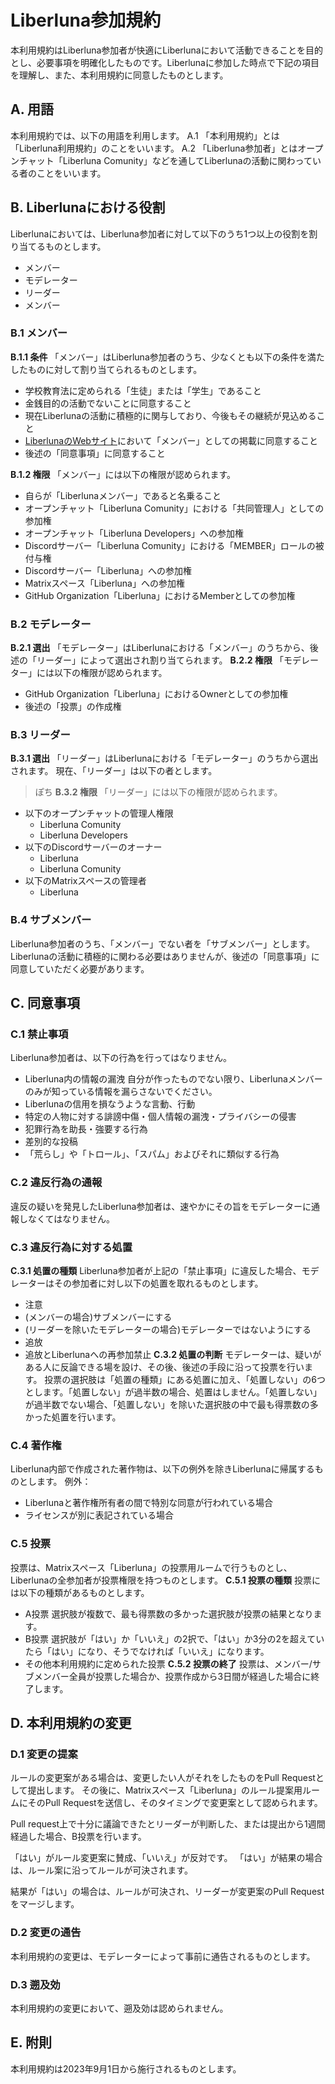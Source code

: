 # Liberluna参加規約
本利用規約はLiberluna参加者が快適にLiberlunaにおいて活動できることを目的とし、必要事項を明確化したものです。Liberlunaに参加した時点で下記の項目を理解し、また、本利用規約に同意したものとします。

## A. 用語
本利用規約では、以下の用語を利用します。
A.1 「本利用規約」とは「Liberluna利用規約」のことをいいます。
A.2 「Liberluna参加者」とはオープンチャット「Liberluna Comunity」などを通してLiberlunaの活動に関わっている者のことをいいます。

## B. Liberlunaにおける役割
Liberlunaにおいては、Liberluna参加者に対して以下のうち1つ以上の役割を割り当てるものとします。
- メンバー
- モデレーター
- リーダー
- メンバー

### B.1 メンバー
**B.1.1 条件**
「メンバー」はLiberluna参加者のうち、少なくとも以下の条件を満たしたものに対して割り当てられるものとします。
- 学校教育法に定められる「生徒」または「学生」であること
- 金銭目的の活動でないことに同意すること
- 現在Liberlunaの活動に積極的に関与しており、今後もその継続が見込めること
- [LiberlunaのWebサイト](https://liberluna.github.io/)において「メンバー」としての掲載に同意すること
- 後述の「同意事項」に同意すること

**B.1.2 権限**
「メンバー」には以下の権限が認められます。
- 自らが「Liberlunaメンバー」であると名乗ること
- オープンチャット「Liberluna Comunity」における「共同管理人」としての参加権
- オープンチャット「Liberluna Developers」への参加権
- Discordサーバー「Liberluna Comunity」における「MEMBER」ロールの被付与権
- Discordサーバー「Liberluna」への参加権
- Matrixスペース「Liberluna」への参加権
- GitHub Organization「Liberluna」におけるMemberとしての参加権

### B.2 モデレーター
**B.2.1 選出**
「モデレーター」はLiberlunaにおける「メンバー」のうちから、後述の「リーダー」によって選出され割り当てられます。
**B.2.2 権限**
「モデレーター」には以下の権限が認められます。
- GitHub Organization「Liberluna」におけるOwnerとしての参加権
- 後述の「投票」の作成権

### B.3 リーダー
**B.3.1 選出**
「リーダー」はLiberlunaにおける「モデレーター」のうちから選出されます。
現在、「リーダー」は以下の者とします。
> ぽち
**B.3.2 権限**
「リーダー」には以下の権限が認められます。
- 以下のオープンチャットの管理人権限
  - Liberluna Comunity
  - Liberluna Developers
- 以下のDiscordサーバーのオーナー
  - Liberluna
  - Liberluna Comunity
- 以下のMatrixスペースの管理者
  - Liberluna

### B.4 サブメンバー
Liberluna参加者のうち、「メンバー」でない者を「サブメンバー」とします。Liberlunaの活動に積極的に関わる必要はありませんが、後述の「同意事項」に同意していただく必要があります。

## C. 同意事項
### C.1 禁止事項
Liberluna参加者は、以下の行為を行ってはなりません。
- Liberluna内の情報の漏洩
自分が作ったものでない限り、Liberlunaメンバーのみが知っている情報を漏らさないでください。
- Liberlunaの信用を損なうような言動、行動
- 特定の人物に対する誹謗中傷・個人情報の漏洩・プライバシーの侵害
- 犯罪行為を助長・強要する行為
- 差別的な投稿
- 「荒らし」や「トロール」、「スパム」およびそれに類似する行為

### C.2 違反行為の通報
違反の疑いを発見したLiberluna参加者は、速やかにその旨をモデレーターに通報しなくてはなりません。

### C.3 違反行為に対する処置
**C.3.1 処置の種類**
Liberluna参加者が上記の「禁止事項」に違反した場合、モデレーターはその参加者に対し以下の処置を取れるものとします。
- 注意
- (メンバーの場合)サブメンバーにする
- (リーダーを除いたモデレーターの場合)モデレーターではないようにする
- 追放
- 追放とLiberlunaへの再参加禁止
**C.3.2 処置の判断**
モデレーターは、疑いがある人に反論できる場を設け、その後、後述の手段に沿って投票を行います。
投票の選択肢は「処置の種類」にある処置に加え、「処置しない」の6つとします。「処置しない」が過半数の場合、処置はしません。「処置しない」が過半数でない場合、「処置しない」を除いた選択肢の中で最も得票数の多かった処置を行います。

### C.4 著作権
Liberluna内部で作成された著作物は、以下の例外を除きLiberlunaに帰属するものとします。
例外：
- Liberlunaと著作権所有者の間で特別な同意が行われている場合
- ライセンスが別に表記されている場合

### C.5 投票
投票は、Matrixスペース「Liberluna」の投票用ルームで行うものとし、Liberlunaの全参加者が投票権限を持つものとします。
**C.5.1 投票の種類**
投票には以下の種類があるものとします。
- A投票
選択肢が複数で、最も得票数の多かった選択肢が投票の結果となります。
- B投票
選択肢が「はい」か「いいえ」の2択で、「はい」か3分の2を超えていたら「はい」になり、そうでなければ「いいえ」になります。
- その他本利用規約に定められた投票
**C.5.2 投票の終了**
投票は、メンバー/サブメンバー全員が投票した場合か、投票作成から3日間が経過した場合に終了します。

## D. 本利用規約の変更
### D.1 変更の提案
ルールの変更案がある場合は、変更したい人がそれをしたものをPull Requestとして提出します。
その後に、Matrixスペース「Liberluna」のルール提案用ルームにそのPull Requestを送信し、そのタイミングで変更案として認められます。

Pull request上で十分に議論できたとリーダーが判断した、または提出から1週間経過した場合、B投票を行います。

「はい」がルール変更案に賛成、「いいえ」が反対です。
「はい」が結果の場合は、ルール案に沿ってルールが可決されます。

結果が「はい」の場合は、ルールが可決され、リーダーが変更案のPull Requestをマージします。
### D.2 変更の通告
本利用規約の変更は、モデレーターによって事前に通告されるものとします。
### D.3 遡及効
本利用規約の変更において、遡及効は認められません。

## E. 附則
本利用規約は2023年9月1日から施行されるものとします。
